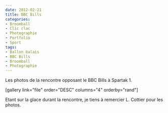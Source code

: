 ```yaml
---
date: 2012-02-21
title: BBC Bills
categories:
- Broomball
- Clic clac
- Photographie
- Portfolio
- Sport
tags:
- Ballon balais
- BBC Bills
- Broomball
- Photographie
---
```

Les photos de la rencontre opposant le BBC Bills à Spartak 1.

<!--more-->

[gallery link="file" order="DESC" columns="4" orderby="rand"]

Etant sur la glace durant la rencontre, je tiens à remercier L. Cottier pour les photos.
